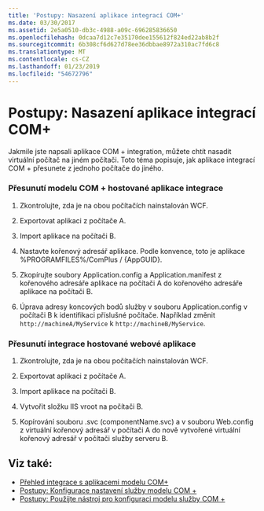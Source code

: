 ```yaml
---
title: 'Postupy: Nasazení aplikace integrací COM+'
ms.date: 03/30/2017
ms.assetid: 2e5a0510-db3c-4988-a09c-696285836650
ms.openlocfilehash: 0dcaa7d12c7e35170dee155612f824ed22ab8b2f
ms.sourcegitcommit: 6b308cf6d627d78ee36dbbae8972a310ac7fd6c8
ms.translationtype: MT
ms.contentlocale: cs-CZ
ms.lasthandoff: 01/23/2019
ms.locfileid: "54672796"
---
```

# <a name="how-to-deploy-a-com-integration-application"></a>Postupy: Nasazení aplikace integrací COM+
Jakmile jste napsali aplikace COM + integration, můžete chtít nasadit virtuální počítač na jiném počítači. Toto téma popisuje, jak aplikace integrací COM + přesunete z jednoho počítače do jiného.  
  
### <a name="moving-a-com-hosted-integration-app"></a>Přesunutí modelu COM + hostované aplikace integrace  
  
1.  Zkontrolujte, zda je na obou počítačích nainstalován WCF.  
  
2.  Exportovat aplikaci z počítače A.  
  
3.  Import aplikace na počítači B.  
  
4.  Nastavte kořenový adresář aplikace. Podle konvence, toto je aplikace %PROGRAMFILES%/ComPlus / {AppGUID}.  
  
5.  Zkopírujte soubory Application.config a Application.manifest z kořenového adresáře aplikace na počítači A do kořenového adresáře aplikace na počítači B.  
  
6.  Úprava adresy koncových bodů služby v souboru Application.config v počítači B k identifikaci příslušné počítače. Například změnit `http://machineA/MyService` k `http://machineB/MyService`.  
  
### <a name="moving-a-web-hosted-integration-application"></a>Přesunutí integrace hostované webové aplikace  
  
1.  Zkontrolujte, zda je na obou počítačích nainstalován WCF.  
  
2.  Exportovat aplikaci z počítače A.  
  
3.  Import aplikace na počítači B.  
  
4.  Vytvořit složku IIS vroot na počítači B.  
  
5.  Kopírování souboru .svc (componentName.svc) a v souboru Web.config z virtuální kořenový adresář v počítači A do nově vytvořené virtuální kořenový adresář v počítači služby serveru B.  
  
## <a name="see-also"></a>Viz také:
- [Přehled integrace s aplikacemi modelu COM+](../../../../docs/framework/wcf/feature-details/integrating-with-com-plus-applications-overview.md)
- [Postupy: Konfigurace nastavení služby modelu COM +](../../../../docs/framework/wcf/feature-details/how-to-configure-com-service-settings.md)
- [Postupy: Použijte nástroj pro konfiguraci modelu služby COM +](../../../../docs/framework/wcf/feature-details/how-to-use-the-com-service-model-configuration-tool.md)
